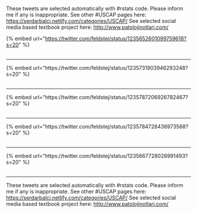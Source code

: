 

These tweets are selected automatically with #rstats code. Please inform me if any is inappropriate.
See other #USCAP pages here: https://serdarbalci.netlify.com/categories/USCAP/ 
See selected social media based textbook project here: http://www.patolojinotlari.com/

{% embed url="https://twitter.com/feldstej/status/1235652601099759618?s=20" %}<br>
<br>
<hr>
{% embed url="https://twitter.com/feldstej/status/1235731903946293248?s=20" %}<br>
<br>
<hr>
{% embed url="https://twitter.com/feldstej/status/1235787206926782467?s=20" %}<br>
<br>
<hr>
{% embed url="https://twitter.com/feldstej/status/1235784728436973568?s=20" %}<br>
<br>
<hr>
{% embed url="https://twitter.com/feldstej/status/1235667728028991493?s=20" %}<br>
<br>
<hr>


These tweets are selected automatically with #rstats code. Please inform me if any is inappropriate.
See other #USCAP pages here: https://serdarbalci.netlify.com/categories/USCAP/ 
See selected social media based textbook project here: http://www.patolojinotlari.com/
